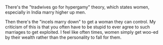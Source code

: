 There's the "tradwives go for hypergamy" theory, which states women, especially in India marry higher up men. 

Then there's the "incels marry down" to get a woman they can control. My criticism of this is that you often have to be stupid to ever agree to such marriages to get exploited. I feel like often times, women simply get woo-ed by their wealth rather than the personality to fall for them.



